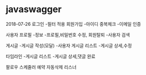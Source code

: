 # javaswagger

2018-07-26
로그인
-필터 적용
회원가입
-아이디 중복체크
-이메일 인증

사용자 프로필
-정보
-프로필,비밀번호 수정, 회원탈퇴
-사용자 검색

게시글
-게시글 작성(모달)
-사용자 게시글 리스트
-게시글 상세,수정


타임라인
-게시글 리스트
-게시글 상세,댓글 완료
<!-- 완료 -->

팔로우 
스케줄러 예약 자동삭제
리스너

<!-- 미완 -->
